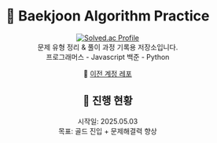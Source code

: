 <div align="center">

# 📘 Baekjoon Algorithm Practice

[![Solved.ac Profile](http://mazassumnida.wtf/api/v2/generate_badge?boj=effelt22)](https://solved.ac/effelt22)  
문제 유형 정리 & 풀이 과정 기록용 저장소입니다.  
프로그래머스 - Javascript
백준 - Python

📁 [이전 계정 레포](https://github.com/lucy-kim04/CodingTest)


## 📅 진행 현황

시작일: 2025.05.03 <br>
목표: 골드 진입 + 문제해결력 향상

</div>
